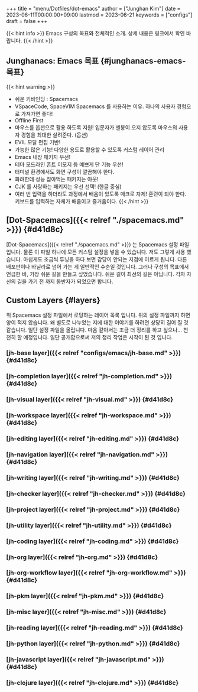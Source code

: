 +++
title = "menu/Dotfiles/dot-emacs"
author = ["Junghan Kim"]
date = 2023-06-11T00:00:00+09:00
lastmod = 2023-06-21
keywords = ["configs"]
draft = false
+++

{{< hint info >}}
Emacs 구성의 목표와 전체적인 소개. 상세 내용은 링크에서 확인 바랍니다.
{{< /hint >}}

<!--more-->


## Junghanacs: Emacs 목표 {#junghanacs-emacs-목표}

{{< hint warning >}}
-   쉬운 키바인딩 : Spacemacs
-   VSpaceCode, SpaceVIM
    Spacemacs 를 사용하는 이유. 하나의 사용자 경험으로 가져가면 좋다!
-   Offline First
-   마우스를 옵션으로 활용 하도록 지원!
    입문자가 멘붕이 오지 않도록 마우스의 사용자 경험을 최대한 살려준다. (옵션)
-   EVIL 모달 편집 기반!
-   가능한 많은 기능!
    다양한 용도로 활용할 수 있도록 커스텀 레이어 관리
-   Emacs 내장 패키지 우선!
-   테마 모드라인 폰트 이모지 등 예쁘게 단 기능 우선!
-   터미널 환경에서도 화면 구성이 깔끔해야 한다.
-   화려한데 성능 잡아먹는 패키지는 아웃!
-   CJK 를 사랑하는 패키지는 우선 선택! (한글 중심)
-   여러 번 입력을 하더라도 과정에서 배움이 있도록 매크로 자제!
    훈련이 되야 한다. 키보드를 입력하는 자체가 배움이고 즐거움이다.
{{< /hint >}}


## [Dot-Spacemacs]({{< relref "./spacemacs.md" >}}) {#d41d8c}

[Dot-Spacemacs]({{< relref "./spacemacs.md" >}}) 는 Spacemacs 설정 파일
입니다. 물론 이 파일 하나에 모든 커스텀 설정을 넣을 수 있습니다. 저도 그렇게
사용 했습니다. 아쉽게도 조금씩 튜닝을 하다 보면 감당이 안되는 지점에 이르게
됩니다. 다른 배포판이나 바닐라로 넘어 가는 게 일반적인 수순일 것입니다. 그러나
구성의 목표에서 언급한 바, 가장 쉬운 길을 만들고 싶었습니다. 쉬운 길이 최선의
길은 아닙니다. 각자 자신의 길을 가기 전 까지 동반자가 되었으면 합니다.


## <span class="underline">Custom</span> Layers {#layers}

위 Spacemacs 설정 파일에서 로딩하는 레이어 목록 입니다. 위의 설정 파일까지 하면
양이 적지 않습니다. 왜 별도로 나누었는 지에 대한 이야기를 하려면 상당히 길어 질
것 같습니다. 일단 설정 파일을 올립니다. 마음 같아서는 조금 더 정리를 하고
싶으나... 천천히 할 예정입니다. 일단 공개함으로써 저의 정리 작업은 시작이 된 것
입니다.


### [jh-base layer]({{< relref "configs/emacs/jh-base.md" >}}) {#d41d8c}


### [jh-completion layer]({{< relref "jh-completion.md" >}}) {#d41d8c}


### [jh-visual layer]({{< relref "jh-visual.md" >}}) {#d41d8c}


### [jh-workspace layer]({{< relref "jh-workspace.md" >}}) {#d41d8c}


### [jh-editing layer]({{< relref "jh-editing.md" >}}) {#d41d8c}


### [jh-navigation layer]({{< relref "jh-navigation.md" >}}) {#d41d8c}


### [jh-writing layer]({{< relref "jh-writing.md" >}}) {#d41d8c}


### [jh-checker layer]({{< relref "jh-checker.md" >}}) {#d41d8c}


### [jh-project layer]({{< relref "jh-project.md" >}}) {#d41d8c}


### [jh-utility layer]({{< relref "jh-utility.md" >}}) {#d41d8c}


### [jh-coding layer]({{< relref "jh-coding.md" >}}) {#d41d8c}


### [jh-org layer]({{< relref "jh-org.md" >}}) {#d41d8c}


### [jh-org-workflow layer]({{< relref "jh-org-workflow.md" >}}) {#d41d8c}


### [jh-pkm layer]({{< relref "jh-pkm.md" >}}) {#d41d8c}


### [jh-misc layer]({{< relref "jh-misc.md" >}}) {#d41d8c}


### [jh-reading layer]({{< relref "jh-reading.md" >}}) {#d41d8c}


### [jh-python layer]({{< relref "jh-python.md" >}}) {#d41d8c}


### [jh-javascript layer]({{< relref "jh-javascript.md" >}}) {#d41d8c}


### [jh-clojure layer]({{< relref "jh-clojure.md" >}}) {#d41d8c}
